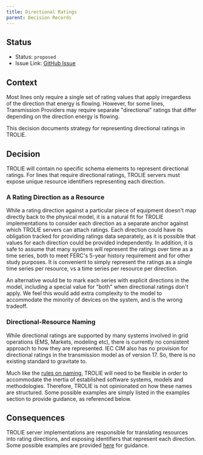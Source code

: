 ```yaml
---
title: Directional Ratings
parent: Decision Records
---
```


## Status

* Status: `proposed`
* Issue Link: [GitHub Issue](https://github.com/trolie/spec/issues/6)

## Context
Most lines only require a single set of rating values that apply irregardless 
of the direction that energy is flowing. However, for some lines, 
Transmission Providers may require separate "directional" ratings that 
differ depending on the direction energy is flowing.  

This decision documents strategy for representing directional ratings in TROLIE.  

## Decision
TROLIE will contain no specific schema elements to represent directional ratings.
For lines that require directional ratings, TROLIE servers must expose unique
resource identifiers representing each direction.  

### A Rating Direction as a Resource
While a rating direction against a particular piece of equipment doesn't map directly
back to the physical model, it is a natural fit for TROLIE implementations to consider
each direction as a separate anchor against which TROLIE servers can attach ratings.  Each 
direction could have its obligation tracked for providing ratings data separately, as it
is possible that values for each direction could be provided independently.  In addition,
it is safe to assume that many systems will represent the ratings over time as a time 
series, both to meet FERC's 5-year history requirement and for other study purposes.  It
is convenient to simply represent the ratings as a single time series per resource,
vs a time series per resource per direction.  

An alternative would be to mark each series with explicit directions in the model, 
including a special value for "both" when directional ratings don't apply.  We feel this
would add extra complexity to the model to accommodate the minority of devices
on the system, and is the wrong tradeoff.  

### Directional-Resource Naming
While directional ratings are supported by many systems involved in grid 
operations (EMS, Markets, modeling etc), there is currently no consistent approach 
to how they are represented.  IEC CIM also has no provision for directional
ratings in the transmission model as of version 17.  So, there is no existing
standard to gravitate to.  

Much like the [rules on naming](naming.md), TROLIE will need to be flexible in order
to accommodate the inertia of established software systems, models and methodologies.
Therefore, TROLIE is not opinionated on how these names are structured.  Some possible
examples are simply listed in the examples section to provide guidance, as referenced
below.  

## Consequences
TROLIE server implementations are responsible for translating resources into rating
directions, and exposing identifiers that represent each direction.  Some possible
examples are provided [here](../example-narratives/in-use-forecasts.md) for guidance.

